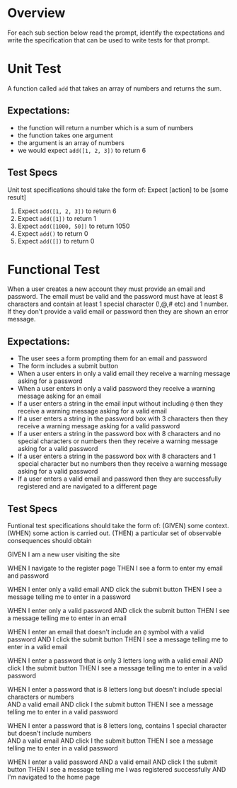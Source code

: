 # Overview

For each sub section below read the prompt, identify the expectations and write the specification that can be used to write tests for that prompt. 

# Unit Test
A function called `add` that takes an array of numbers and returns the sum. 

## Expectations: 
* the function will return a number which is a sum of numbers
* the function takes one argument 
* the argument is an array of numbers 
* we would expect `add([1, 2, 3])` to return 6 

## Test Specs 
Unit test specifications should take the form of: Expect [action] to be [some result]
1. Expect `add([1, 2, 3])` to return 6
2. Expect `add([1])` to return 1
3. Expect `add([1000, 50])` to return 1050
4. Expect `add()` to return 0
5. Expect `add([])` to return 0

# Functional Test
When a user creates a new account they must provide an email and password. The email must be valid and the password must have at least 8 characters and contain at least 1 special character (!,@,# etc) and 1 number. If they don't provide a valid email or password then they are shown an error message. 

## Expectations: 
* The user sees a form prompting them for an email and password
* The form includes a submit button
* When a user enters in only a valid email they receive a warning message asking for a password
* When a user enters in only a valid password they receive a warning message asking for an email 
* If a user enters a string in the email input without including `@` then they receive a warning message asking for a valid email 
* If a user enters a string in the password box with 3 characters then they receive a warning message asking for a valid password
* If a user enters a string in the password box with 8 characters and no special characters or numbers then they receive a warning message asking for a valid password
* If a user enters a string in the password box with 8 characters and 1 special character but no numbers then they receive a warning message asking for a valid password
* If a user enters a valid email and password then they are successfully registered and are navigated to a different page

## Test Specs 
Funtional test specifications should take the form of: (GIVEN) some context. (WHEN) some action is carried out. (THEN) a particular set of observable consequences should obtain

GIVEN I am a new user visiting the site 

WHEN I navigate to the register page
THEN I see a form to enter my email and password 

WHEN I enter only a valid email
AND click the submit button
THEN I see a message telling me to enter in a password

WHEN I enter only a valid password
AND click the submit button
THEN I see a message telling me to enter in an email

WHEN I enter an email that doesn't include an `@` symbol with a valid password
AND I click the submit button
THEN I see a message telling me to enter in a valid email

WHEN I enter a password that is only 3 letters long with a valid email
AND click I the submit button
THEN I see a message telling me to enter in a valid password

WHEN I enter a password that is 8 letters long but doesn't include special characters or numbers  
AND a valid email
AND click I the submit button
THEN I see a message telling me to enter in a valid password

WHEN I enter a password that is 8 letters long, contains 1 special character but doesn't include numbers  
AND a valid email
AND click I the submit button
THEN I see a message telling me to enter in a valid password

WHEN I enter a valid password 
AND a valid email
AND click I the submit button
THEN I see a message telling me I was registered successfully 
AND I'm navigated to the home page
